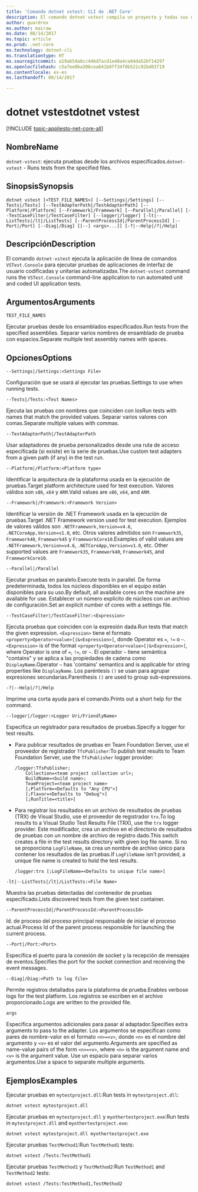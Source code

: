 ```yaml
---
title: 'Comando dotnet vstest: CLI de .NET Core'
description: El comando dotnet vstest compila un proyecto y todas sus dependencias.
author: guardrex
ms.author: mairaw
ms.date: 08/14/2017
ms.topic: article
ms.prod: .net-core
ms.technology: dotnet-cli
ms.translationtype: HT
ms.sourcegitcommit: a19ab54a6cc44bd7acd1e40a4ca94da52bf14297
ms.openlocfilehash: c5a7ee0ba306cea641b0ff34f0b521c92bd03719
ms.contentlocale: es-es
ms.lasthandoff: 08/14/2017

---
```

# <a name="dotnet-vstest"></a><span data-ttu-id="a5c26-103">dotnet vstest</span><span class="sxs-lookup"><span data-stu-id="a5c26-103">dotnet vstest</span></span>

[!INCLUDE [topic-appliesto-net-core-all](../../../includes/topic-appliesto-net-core-all.md)]

## <a name="name"></a><span data-ttu-id="a5c26-104">Nombre</span><span class="sxs-lookup"><span data-stu-id="a5c26-104">Name</span></span>

<span data-ttu-id="a5c26-105">`dotnet-vstest`: ejecuta pruebas desde los archivos especificados.</span><span class="sxs-lookup"><span data-stu-id="a5c26-105">`dotnet-vstest` - Runs tests from the specified files.</span></span>

## <a name="synopsis"></a><span data-ttu-id="a5c26-106">Sinopsis</span><span class="sxs-lookup"><span data-stu-id="a5c26-106">Synopsis</span></span>

`dotnet vstest [<TEST_FILE_NAMES>] [--Settings|/Settings] [--Tests|/Tests] [--TestAdapterPath|/TestAdapterPath] [--Platform|/Platform] [--Framework|/Framework] [--Parallel|/Parallel] [--TestCaseFilter|/TestCaseFilter] [--logger|/logger] [-lt|--ListTests|/lt|/ListTests] [--ParentProcessId|/ParentProcessId] [--Port|/Port] [--Diag|/Diag] [[--] <args>...]] [-?|--Help|/?|/Help]`

## <a name="description"></a><span data-ttu-id="a5c26-107">Descripción</span><span class="sxs-lookup"><span data-stu-id="a5c26-107">Description</span></span>

<span data-ttu-id="a5c26-108">El comando `dotnet-vstest` ejecuta la aplicación de línea de comandos `VSTest.Console` para ejecutar pruebas de aplicaciones de interfaz de usuario codificadas y unitarias automatizadas.</span><span class="sxs-lookup"><span data-stu-id="a5c26-108">The `dotnet-vstest` command runs the `VSTest.Console` command-line application to run automated unit and coded UI application tests.</span></span>

## <a name="arguments"></a><span data-ttu-id="a5c26-109">Argumentos</span><span class="sxs-lookup"><span data-stu-id="a5c26-109">Arguments</span></span>

`TEST_FILE_NAMES`

<span data-ttu-id="a5c26-110">Ejecutar pruebas desde los ensamblados especificados.</span><span class="sxs-lookup"><span data-stu-id="a5c26-110">Run tests from the specified assemblies.</span></span> <span data-ttu-id="a5c26-111">Separar varios nombres de ensamblado de prueba con espacios.</span><span class="sxs-lookup"><span data-stu-id="a5c26-111">Separate multiple test assembly names with spaces.</span></span>

## <a name="options"></a><span data-ttu-id="a5c26-112">Opciones</span><span class="sxs-lookup"><span data-stu-id="a5c26-112">Options</span></span>

`--Settings|/Settings:<Settings File>`

<span data-ttu-id="a5c26-113">Configuración que se usará al ejecutar las pruebas.</span><span class="sxs-lookup"><span data-stu-id="a5c26-113">Settings to use when running tests.</span></span>

`--Tests|/Tests:<Test Names>`

<span data-ttu-id="a5c26-114">Ejecuta las pruebas con nombres que coinciden con los</span><span class="sxs-lookup"><span data-stu-id="a5c26-114">Run tests with names that match the provided values.</span></span> <span data-ttu-id="a5c26-115">Separar varios valores con comas.</span><span class="sxs-lookup"><span data-stu-id="a5c26-115">Separate multiple values with commas.</span></span>

`--TestAdapterPath|/TestAdapterPath`

<span data-ttu-id="a5c26-116">Usar adaptadores de prueba personalizados desde una ruta de acceso especificada (si existe) en la serie de pruebas.</span><span class="sxs-lookup"><span data-stu-id="a5c26-116">Use custom test adapters from a given path (if any) in the test run.</span></span>

`--Platform|/Platform:<Platform type>`

<span data-ttu-id="a5c26-117">Identificar la arquitectura de la plataforma usada en la ejecución de pruebas.</span><span class="sxs-lookup"><span data-stu-id="a5c26-117">Target platform architecture used for test execution.</span></span> <span data-ttu-id="a5c26-118">Valores válidos son `x86`, `x64` y `ARM`.</span><span class="sxs-lookup"><span data-stu-id="a5c26-118">Valid values are `x86`, `x64`, and `ARM`.</span></span>

`--Framework|/Framework:<Framework Version>`

<span data-ttu-id="a5c26-119">Identificar la versión de .NET Framework usada en la ejecución de pruebas.</span><span class="sxs-lookup"><span data-stu-id="a5c26-119">Target .NET Framework version used for test execution.</span></span> <span data-ttu-id="a5c26-120">Ejemplos de valores válidos son `.NETFramework,Version=v4.6`, `.NETCoreApp,Version=v1.0`, etc. Otros valores admitidos son `Framework35`, `Framework40`, `Framework45` y `FrameworkCore10`.</span><span class="sxs-lookup"><span data-stu-id="a5c26-120">Examples of valid values are `.NETFramework,Version=v4.6`, `.NETCoreApp,Version=v1.0`, etc. Other supported values are `Framework35`, `Framework40`, `Framework45`, and `FrameworkCore10`.</span></span>

`--Parallel|/Parallel`

<span data-ttu-id="a5c26-121">Ejecutar pruebas en paralelo.</span><span class="sxs-lookup"><span data-stu-id="a5c26-121">Execute tests in parallel.</span></span> <span data-ttu-id="a5c26-122">De forma predeterminada, todos los núcleos disponibles en el equipo están disponibles para su uso.</span><span class="sxs-lookup"><span data-stu-id="a5c26-122">By default, all available cores on the machine are available for use.</span></span> <span data-ttu-id="a5c26-123">Establecer un número explícito de núcleos con un archivo de configuración.</span><span class="sxs-lookup"><span data-stu-id="a5c26-123">Set an explicit number of cores with a settings file.</span></span>

`--TestCaseFilter|/TestCaseFilter:<Expression>`

<span data-ttu-id="a5c26-124">Ejecuta pruebas que coinciden con la expresión dada.</span><span class="sxs-lookup"><span data-stu-id="a5c26-124">Run tests that match the given expression.</span></span> <span data-ttu-id="a5c26-125">`<Expression>` tiene el formato `<property>Operator<value>[|&<Expression>]`, donde Operator es `=`, `!=` o `~`.</span><span class="sxs-lookup"><span data-stu-id="a5c26-125">`<Expression>` is of the format `<property>Operator<value>[|&<Expression>]`, where Operator is one of `=`, `!=`, or `~`.</span></span>  <span data-ttu-id="a5c26-126">El operador `~` tiene semántica "contains" y se aplica a las propiedades de cadena como `DisplayName`.</span><span class="sxs-lookup"><span data-stu-id="a5c26-126">Operator `~` has 'contains' semantics and is applicable for string properties like `DisplayName`.</span></span> <span data-ttu-id="a5c26-127">Los paréntesis `()` se usan para agrupar expresiones secundarias.</span><span class="sxs-lookup"><span data-stu-id="a5c26-127">Parenthesis `()` are used to group sub-expressions.</span></span>

`-?|--Help|/?|/Help`

<span data-ttu-id="a5c26-128">Imprime una corta ayuda para el comando.</span><span class="sxs-lookup"><span data-stu-id="a5c26-128">Prints out a short help for the command.</span></span>

`--logger|/logger:<Logger Uri/FriendlyName>`

<span data-ttu-id="a5c26-129">Especifica un registrador para resultados de pruebas.</span><span class="sxs-lookup"><span data-stu-id="a5c26-129">Specify a logger for test results.</span></span>  

* <span data-ttu-id="a5c26-130">Para publicar resultados de pruebas en Team Foundation Server, use el proveedor de registrador `TfsPublisher`:</span><span class="sxs-lookup"><span data-stu-id="a5c26-130">To publish test results to Team Foundation Server, use the `TfsPublisher` logger provider:</span></span>

  ```
  /logger:TfsPublisher;
      Collection=<team project collection url>;
      BuildName=<build name>;
      TeamProject=<team project name>
      [;Platform=<Defaults to "Any CPU">]
      [;Flavor=<Defaults to "Debug">]
      [;RunTitle=<title>]
  ```

* <span data-ttu-id="a5c26-131">Para registrar los resultados en un archivo de resultados de pruebas (TRX) de Visual Studio, use el proveedor de registrador `trx`.</span><span class="sxs-lookup"><span data-stu-id="a5c26-131">To log results to a Visual Studio Test Results File (TRX), use the `trx` logger provider.</span></span> <span data-ttu-id="a5c26-132">Este modificador, crea un archivo en el directorio de resultados de pruebas con un nombre de archivo de registro dado.</span><span class="sxs-lookup"><span data-stu-id="a5c26-132">This switch creates a file in the test results directory with given log file name.</span></span> <span data-ttu-id="a5c26-133">Si no se proporciona `LogFileName`, se crea un nombre de archivo único para contener los resultados de las pruebas.</span><span class="sxs-lookup"><span data-stu-id="a5c26-133">If `LogFileName` isn't provided, a unique file name is created to hold the test results.</span></span>

  ```
  /logger:trx [;LogFileName=<Defaults to unique file name>]
  ```

`-lt|--ListTests|/lt|/ListTests:<File Name>`

<span data-ttu-id="a5c26-134">Muestra las pruebas detectadas del contenedor de pruebas especificado.</span><span class="sxs-lookup"><span data-stu-id="a5c26-134">Lists discovered tests from the given test container.</span></span>

`--ParentProcessId|/ParentProcessId:<ParentProcessId>`

<span data-ttu-id="a5c26-135">Id. de proceso del proceso principal responsable de iniciar el proceso actual.</span><span class="sxs-lookup"><span data-stu-id="a5c26-135">Process Id of the parent process responsible for launching the current process.</span></span>

`--Port|/Port:<Port>`

<span data-ttu-id="a5c26-136">Especifica el puerto para la conexión de socket y la recepción de mensajes de eventos.</span><span class="sxs-lookup"><span data-stu-id="a5c26-136">Specifies the port for the socket connection and receiving the event messages.</span></span>

`--Diag|/Diag:<Path to log file>`

<span data-ttu-id="a5c26-137">Permite registros detallados para la plataforma de prueba.</span><span class="sxs-lookup"><span data-stu-id="a5c26-137">Enables verbose logs for the test platform.</span></span> <span data-ttu-id="a5c26-138">Los registros se escriben en el archivo proporcionado.</span><span class="sxs-lookup"><span data-stu-id="a5c26-138">Logs are written to the provided file.</span></span>

`args`

<span data-ttu-id="a5c26-139">Especifica argumentos adicionales para pasar al adaptador.</span><span class="sxs-lookup"><span data-stu-id="a5c26-139">Specifies extra arguments to pass to the adapter.</span></span> <span data-ttu-id="a5c26-140">Los argumentos se especifican como pares de nombre-valor en el formato `<n>=<v>`, donde `<n>` es el nombre del argumento y `<v>` es el valor del argumento.</span><span class="sxs-lookup"><span data-stu-id="a5c26-140">Arguments are specified as name-value pairs of the form `<n>=<v>`, where `<n>` is the argument name and `<v>` is the argument value.</span></span> <span data-ttu-id="a5c26-141">Use un espacio para separar varios argumentos.</span><span class="sxs-lookup"><span data-stu-id="a5c26-141">Use a space to separate multiple arguments.</span></span>

## <a name="examples"></a><span data-ttu-id="a5c26-142">Ejemplos</span><span class="sxs-lookup"><span data-stu-id="a5c26-142">Examples</span></span>

<span data-ttu-id="a5c26-143">Ejecutar pruebas en `mytestproject.dll`:</span><span class="sxs-lookup"><span data-stu-id="a5c26-143">Run tests in `mytestproject.dll`:</span></span>

`dotnet vstest mytestproject.dll`

<span data-ttu-id="a5c26-144">Ejecutar pruebas en `mytestproject.dll` y `myothertestproject.exe`:</span><span class="sxs-lookup"><span data-stu-id="a5c26-144">Run tests in `mytestproject.dll` and `myothertestproject.exe`:</span></span>

`dotnet vstest mytestproject.dll myothertestproject.exe`

<span data-ttu-id="a5c26-145">Ejecutar pruebas `TestMethod1`:</span><span class="sxs-lookup"><span data-stu-id="a5c26-145">Run `TestMethod1` tests:</span></span>

`dotnet vstest /Tests:TestMethod1`

<span data-ttu-id="a5c26-146">Ejecutar pruebas `TestMethod1` y `TestMethod2`:</span><span class="sxs-lookup"><span data-stu-id="a5c26-146">Run `TestMethod1` and `TestMethod2` tests:</span></span>

`dotnet vstest /Tests:TestMethod1,TestMethod2`

